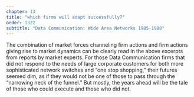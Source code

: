 ```yaml
---
chapter: 13
title: "which firms will adapt successfully?"
order: 1322
subtitle: "Data Communication: Wide Area Networks 1985-1988"
---
```


The combination of market forces channeling firm actions and firm actions giving rise to market dynamics can be clearly read in the above excerpts from reports by market experts. For those Data Communication firms that did not respond to the needs of large corporate customers for both more sophisticated network switches and “one stop shopping,” their futures seemed dim, as if they would not be one of those to pass through the “narrowing neck of the funnel.” But mostly, the years ahead will be the tale of those who could execute and those who did not.
